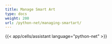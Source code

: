 ```yaml
---
title: Manage Smart Art
type: docs
weight: 200
url: /python-net/managing-smartart/
---
```

{{< app/cells/assistant language="python-net" >}}